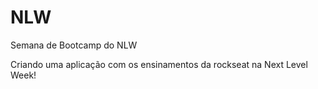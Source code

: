 # NLW
Semana de Bootcamp do NLW

Criando uma aplicação com os ensinamentos da rockseat na Next Level Week!
